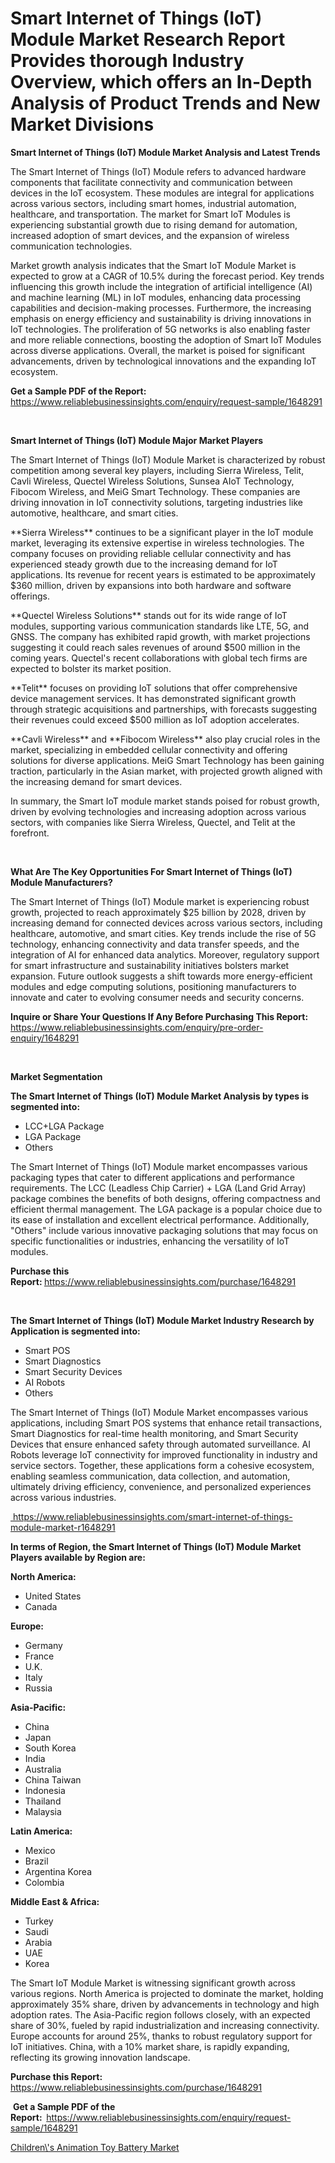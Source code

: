<p><h1>Smart Internet of Things (IoT) Module Market Research Report Provides thorough Industry Overview, which offers an In-Depth Analysis of Product Trends and New Market Divisions</h1></p><p><strong>Smart Internet of Things (IoT) Module Market Analysis and Latest Trends</strong></p>
<p><p>The Smart Internet of Things (IoT) Module refers to advanced hardware components that facilitate connectivity and communication between devices in the IoT ecosystem. These modules are integral for applications across various sectors, including smart homes, industrial automation, healthcare, and transportation. The market for Smart IoT Modules is experiencing substantial growth due to rising demand for automation, increased adoption of smart devices, and the expansion of wireless communication technologies.</p><p>Market growth analysis indicates that the Smart IoT Module Market is expected to grow at a CAGR of 10.5% during the forecast period. Key trends influencing this growth include the integration of artificial intelligence (AI) and machine learning (ML) in IoT modules, enhancing data processing capabilities and decision-making processes. Furthermore, the increasing emphasis on energy efficiency and sustainability is driving innovations in IoT technologies. The proliferation of 5G networks is also enabling faster and more reliable connections, boosting the adoption of Smart IoT Modules across diverse applications. Overall, the market is poised for significant advancements, driven by technological innovations and the expanding IoT ecosystem.</p></p>
<p><strong>Get a Sample PDF of the Report:&nbsp;</strong> <a href="https://www.reliablebusinessinsights.com/enquiry/request-sample/1648291?utm_campaign=2760&utm_medium=2&utm_source=Github&utm_content=ia&utm_term=25032025&utm_id=smart-internet-of-things-iot-module">https://www.reliablebusinessinsights.com/enquiry/request-sample/1648291</a></p>
<p>&nbsp;</p>
<p><strong>Smart Internet of Things (IoT) Module Major Market Players</strong></p>
<p><p>The Smart Internet of Things (IoT) Module Market is characterized by robust competition among several key players, including Sierra Wireless, Telit, Cavli Wireless, Quectel Wireless Solutions, Sunsea AIoT Technology, Fibocom Wireless, and MeiG Smart Technology. These companies are driving innovation in IoT connectivity solutions, targeting industries like automotive, healthcare, and smart cities.</p><p>**Sierra Wireless** continues to be a significant player in the IoT module market, leveraging its extensive expertise in wireless technologies. The company focuses on providing reliable cellular connectivity and has experienced steady growth due to the increasing demand for IoT applications. Its revenue for recent years is estimated to be approximately $360 million, driven by expansions into both hardware and software offerings.</p><p>**Quectel Wireless Solutions** stands out for its wide range of IoT modules, supporting various communication standards like LTE, 5G, and GNSS. The company has exhibited rapid growth, with market projections suggesting it could reach sales revenues of around $500 million in the coming years. Quectel's recent collaborations with global tech firms are expected to bolster its market position.</p><p>**Telit** focuses on providing IoT solutions that offer comprehensive device management services. It has demonstrated significant growth through strategic acquisitions and partnerships, with forecasts suggesting their revenues could exceed $500 million as IoT adoption accelerates.</p><p>**Cavli Wireless** and **Fibocom Wireless** also play crucial roles in the market, specializing in embedded cellular connectivity and offering solutions for diverse applications. MeiG Smart Technology has been gaining traction, particularly in the Asian market, with projected growth aligned with the increasing demand for smart devices.</p><p>In summary, the Smart IoT module market stands poised for robust growth, driven by evolving technologies and increasing adoption across various sectors, with companies like Sierra Wireless, Quectel, and Telit at the forefront.</p></p>
<p>&nbsp;</p>
<p><strong>What Are The Key Opportunities For Smart Internet of Things (IoT) Module Manufacturers?</strong></p>
<p><p>The Smart Internet of Things (IoT) Module market is experiencing robust growth, projected to reach approximately $25 billion by 2028, driven by increasing demand for connected devices across various sectors, including healthcare, automotive, and smart cities. Key trends include the rise of 5G technology, enhancing connectivity and data transfer speeds, and the integration of AI for enhanced data analytics. Moreover, regulatory support for smart infrastructure and sustainability initiatives bolsters market expansion. Future outlook suggests a shift towards more energy-efficient modules and edge computing solutions, positioning manufacturers to innovate and cater to evolving consumer needs and security concerns.</p></p>
<p><strong>Inquire or Share Your Questions If Any Before Purchasing This Report:</strong> <a href="https://www.reliablebusinessinsights.com/enquiry/pre-order-enquiry/1648291?utm_campaign=2760&utm_medium=2&utm_source=Github&utm_content=ia&utm_term=25032025&utm_id=smart-internet-of-things-iot-module">https://www.reliablebusinessinsights.com/enquiry/pre-order-enquiry/1648291</a></p>
<p>&nbsp;</p>
<p><strong>Market Segmentation</strong></p>
<p><strong>The Smart Internet of Things (IoT) Module Market Analysis by types is segmented into:</strong></p>
<p><ul><li>LCC+LGA Package</li><li>LGA Package</li><li>Others</li></ul></p>
<p><p>The Smart Internet of Things (IoT) Module market encompasses various packaging types that cater to different applications and performance requirements. The LCC (Leadless Chip Carrier) + LGA (Land Grid Array) package combines the benefits of both designs, offering compactness and efficient thermal management. The LGA package is a popular choice due to its ease of installation and excellent electrical performance. Additionally, "Others" include various innovative packaging solutions that may focus on specific functionalities or industries, enhancing the versatility of IoT modules.</p></p>
<p><strong>Purchase this Report:&nbsp;</strong><a href="https://www.reliablebusinessinsights.com/purchase/1648291?utm_campaign=2760&utm_medium=2&utm_source=Github&utm_content=ia&utm_term=25032025&utm_id=smart-internet-of-things-iot-module">https://www.reliablebusinessinsights.com/purchase/1648291</a></p>
<p>&nbsp;</p>
<p><strong>The Smart Internet of Things (IoT) Module Market Industry Research by Application is segmented into:</strong></p>
<p><ul><li>Smart POS</li><li>Smart Diagnostics</li><li>Smart Security Devices</li><li>AI Robots</li><li>Others</li></ul></p>
<p><p>The Smart Internet of Things (IoT) Module Market encompasses various applications, including Smart POS systems that enhance retail transactions, Smart Diagnostics for real-time health monitoring, and Smart Security Devices that ensure enhanced safety through automated surveillance. AI Robots leverage IoT connectivity for improved functionality in industry and service sectors. Together, these applications form a cohesive ecosystem, enabling seamless communication, data collection, and automation, ultimately driving efficiency, convenience, and personalized experiences across various industries.</p></p>
<p><a href="https://www.reliablebusinessinsights.com/smart-internet-of-things-module-market-r1648291?utm_campaign=2760&utm_medium=2&utm_source=Github&utm_content=ia&utm_term=25032025&utm_id=smart-internet-of-things-iot-module">&nbsp;https://www.reliablebusinessinsights.com/smart-internet-of-things-module-market-r1648291</a></p>
<p><strong>In terms of Region, the Smart Internet of Things (IoT) Module Market Players available by Region are:</strong></p>
<p>
    <p> <strong> North America: </strong>
        <ul>
            <li>United States</li>
            <li>Canada</li>
        </ul>
        </p> 
    <p> <strong> Europe: </strong>
        <ul>
            <li>Germany</li>
            <li>France</li>
            <li>U.K.</li>
            <li>Italy</li>
            <li>Russia</li>
        </ul>
        </p> 
    <p> <strong> Asia-Pacific: </strong>
        <ul>
            <li>China</li>
            <li>Japan</li>
            <li>South Korea</li>
            <li>India</li>
            <li>Australia</li>
            <li>China Taiwan</li>
            <li>Indonesia</li>
            <li>Thailand</li>
            <li>Malaysia</li>
        </ul>
        </p> 
    <p> <strong> Latin America: </strong>
        <ul>
            <li>Mexico</li>
            <li>Brazil</li>
            <li>Argentina Korea</li>
            <li>Colombia</li>
        </ul>
        </p> 
    <p> <strong> Middle East & Africa: </strong>
        <ul>
            <li>Turkey</li>
            <li>Saudi</li>
            <li>Arabia</li>
            <li>UAE</li>
            <li>Korea</li>
        </ul>
    </p>
    </p>
<p><p>The Smart IoT Module Market is witnessing significant growth across various regions. North America is projected to dominate the market, holding approximately 35% share, driven by advancements in technology and high adoption rates. The Asia-Pacific region follows closely, with an expected share of 30%, fueled by rapid industrialization and increasing connectivity. Europe accounts for around 25%, thanks to robust regulatory support for IoT initiatives. China, with a 10% market share, is rapidly expanding, reflecting its growing innovation landscape.</p></p>
<p><strong>Purchase this Report: </strong><a href="https://www.reliablebusinessinsights.com/purchase/1648291?utm_campaign=2760&utm_medium=2&utm_source=Github&utm_content=ia&utm_term=25032025&utm_id=smart-internet-of-things-iot-module">https://www.reliablebusinessinsights.com/purchase/1648291</a></p>
<p>&nbsp;<strong>Get a Sample PDF of the Report:&nbsp;&nbsp;</strong><a href="https://www.reliablebusinessinsights.com/enquiry/request-sample/1648291?utm_campaign=2760&utm_medium=2&utm_source=Github&utm_content=ia&utm_term=25032025&utm_id=smart-internet-of-things-iot-module">https://www.reliablebusinessinsights.com/enquiry/request-sample/1648291</a></p>
<p><strong></strong></p>
<p><p><a href="https://github.com/ngozudapshi/Market-Research-Report-List-1/blob/main/childrens-animation-toy-battery-market.md?utm_campaign=2760&utm_medium=2&utm_source=Github&utm_content=ia&utm_term=25032025&utm_id=smart-internet-of-things-iot-module">Children\'s Animation Toy Battery Market</a></p></p>